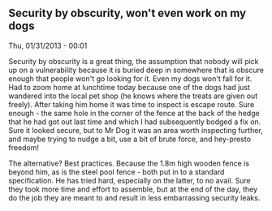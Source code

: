 Security by obscurity, won't even work on my dogs
-------------------------------------------------
Thu, 01/31/2013 - 00:01

Security by obscurity is a great thing, the assumption that nobody will pick up on a vulnerability because it is buried deep in somewhere that is obscure enough that people won't go looking for it. Even my dogs won't fall for it. Had to zoom home at lunchtime today because one of the dogs had just wandered into the local pet shop (he knows where the treats are given out freely). After taking him home it was time to inspect is escape route. Sure enough - the same hole in the corner of the fence at the back of the hedge that he had got out last time and which I had subsequently bodged a fix on. Sure it looked secure, but to Mr Dog it was an area worth inspecting further, and maybe trying to nudge a bit, use a bit of brute force, and hey-presto freedom!

The alternative? Best practices. Because the 1.8m high wooden fence is beyond him, as is the steel pool fence - both put in to a standard specification. He has tried hard, especially on the latter, to no avail. Sure they took more time and effort to assemble, but at the end of the day, they do the job they are meant to and result in less embarrassing security leaks.
